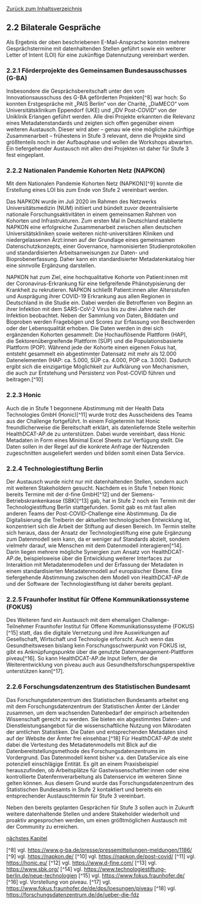 [Zurück zum Inhaltsverzeichnis](https://healthdcat-ap-de.github.io/healthdcat-ap.de/report_stage_2.html)

## 2.2 Bilaterale Gespräche

Als Ergebnis der oben beschriebenen E-Mail-Ansprache konnten mehrere Gesprächstermine mit datenhaltenden Stellen geführt sowie ein weiterer Letter of Intent (LOI) für eine zukünftige Datennutzung vereinbart werden.

### 2.2.1 Förderprojekte des Gemeinsamen Bundesausschusses (G-BA)

Insbesondere die Gesprächsbereitschaft unter den vom Innovationsausschuss des G-BA geförderten Projekten[^8] war hoch: So konnten Erstgespräche mit „PAIS Berlin“ von der Charité, „DiaMECO“ vom Universitätsklinikum Eppendorf (UKE) und „IDV Post-COVID“ von der Uniklinik Erlangen geführt werden. Alle drei Projekte erkannten die Relevanz eines Metadatenstandards und zeigten sich offen gegenüber einem weiteren Austausch. Dieser wird aber – genau wie eine mögliche zukünftige Zusammenarbeit – frühestens in Stufe 3 relevant, denn die Projekte sind größtenteils noch in der Aufbauphase und wollen die Workshops abwarten. Ein tiefergehender Austausch mit allen drei Projekten ist daher für Stufe 3 fest eingeplant.

### 2.2.2 Nationalen Pandemie Kohorten Netz (NAPKON)

Mit dem Nationalen Pandemie Kohorten Netz (NAPKON)[^9] konnte die Erstellung eines LOI bis zum Ende von Stufe 2 vereinbart werden.

Das NAPKON wurde im Juli 2020 im Rahmen des Netzwerks Universitätsmedizin (NUM) initiiert und bündelt zuvor dezentralisierte nationale Forschungsaktivitäten in einem gemeinsamen Rahmen von Kohorten und Infrastrukturen. Zum ersten Mal in Deutschland etablierte NAPKON eine erfolgreiche Zusammenarbeit zwischen allen deutschen Universitätskliniken sowie weiteren nicht-universitären Kliniken und niedergelassenen Ärzt:innen auf der Grundlage eines gemeinsamen Datenschutzkonzepts, einer Governance, harmonisierten Studienprotokollen und standardisierten Arbeitsanweisungen zur Daten- und Bioprobenerfassung. Daher kann ein standardisierter Metadatenkatalog hier eine sinnvolle Ergänzung darstellen.

NAPKON hat zum Ziel, eine hochqualitative Kohorte von Patient:innen mit der Coronavirus-Erkrankung für eine tiefgreifende Phänotypisierung der Krankheit zu rekrutieren. NAPKON schließt Patient:innen aller Altersstufen und Ausprägung ihrer COVID-19 Erkrankung aus allen Regionen in Deutschland in die Studie ein. Dabei werden die Betroffenen von Beginn an ihrer Infektion mit dem SARS-CoV-2 Virus bis zu drei Jahre nach der Infektion beobachtet. Neben der Sammlung von Daten, Bilddaten und Bioproben werden Fragebögen und Scores zur Erfassung von Beschwerden oder der Lebensqualität erhoben. Die Daten werden in drei sich ergänzenden Kohorten gesammelt: Die Hochauflösende Plattform (HAP), die Sektorenübergreifende Plattform (SÜP) und die Populationsbasierte Plattform (POP). Während jede der Kohorte einen eigenen Fokus hat, entsteht gesammelt ein abgestimmter Datensatz mit mehr als 12.000 Datenelementen (HAP: ca. 5.000, SÜP ca. 4.000, POP ca. 3.000). Dadurch ergibt sich die einzigartige Möglichkeit zur Aufklärung von Mechanismen, die auch zur Entstehung und Persistenz von Post-COVID führen und beitragen.[^10]

### 2.2.3 Honic

Auch die in Stufe 1 begonnene Abstimmung mit der Health Data Technologies GmbH (Honic)[^11] wurde trotz des Ausscheidens des Teams aus der Challenge fortgeführt. In einem Folgetermin hat Honic freundlicherweise die Bereitschaft erklärt, als datenliefernde Stelle weiterhin HealthDCAT-AP.de zu unterstützen. Dabei wurde vereinbart, dass Honic Metadaten in Form eines Minimal Excel Sheets zur Verfügung stellt. Die Daten sollen in der Regel auf die konkrete Anfrage der Nutzenden zugeschnitten ausgeliefert werden und bilden somit einen Data Service.

### 2.2.4 Technologiestiftung Berlin

Der Austausch wurde nicht nur mit datenhaltenden Stellen, sondern auch mit weiteren Stakeholdern gesucht. Nachdem es in Stufe 1 neben Honic bereits Termine mit der d-fine GmbH[^12] und der Siemens-Betriebskrankenkasse (SBK)[^13] gab, hat in Stufe 2 noch ein Termin mit der Technologiestiftung Berlin stattgefunden. Somit gab es mit fast allen anderen Teams der Post-COVID-Challenge eine Abstimmung. Da die Digitalisierung die Treiberin der aktuellen technologischen Entwicklung ist, konzentriert sich die Arbeit der Stiftung auf diesen Bereich. Im Termin stellte sich heraus, dass der Ansatz der Technologiestiftung eine gute Ergänzung zum Datenmodell sein kann, da er weniger auf Standards abzielt, sondern vielmehr darauf, wie Menschen mit dem Datenmodell interagieren[^14]. Darin liegen mehrere mögliche Synergien zum Ansatz von HealthDCAT-AP.de, beispielsweise über die Entwicklung weiterer Interfaces zur Interaktion mit Metadatenmodellen und der Erfassung der Metadaten in einem standardisierten Metadatenmodell auf europäischer Ebene. Eine tiefergehende Abstimmung zwischen dem Modell von HealthDCAT-AP.de und der Software der Technologiestiftung ist daher bereits geplant.

### 2.2.5 Fraunhofer Institut für Offene Kommunikationssysteme (FOKUS)

Des Weiteren fand ein Austausch mit dem ehemaligen Challenge-Teilnehmer Fraunhofer Institut für Offene Kommunikationssysteme (FOKUS)[^15] statt, das die digitale Vernetzung und ihre Auswirkungen auf Gesellschaft, Wirtschaft und Technologie erforscht. Auch wenn das Gesundheitswesen bislang kein Forschungsschwerpunkt von FOKUS ist, gibt es Anknüpfungspunkte über die genutzte Datenmanagement-Plattform piveau[^16]. So kann HealthDCAT-AP.de Input liefern, der die Weiterentwicklung von piveau auch aus Gesundheitsforschungsperspektive unterstützen kann[^17].

### 2.2.6 Forschungsdatenzentrum des Statistischen Bundesamt

Das Forschungsdatenzentrum des Statistischen Bundesamts arbeitet eng mit dem Forschungsdatenzentrum der Statistischen Ämter der Länder zusammen, um dem wachsenden Datenbedarf der empirisch arbeitenden Wissenschaft gerecht zu werden. Sie bieten ein abgestimmtes Daten- und Dienstleistungsangebot für die wissenschaftliche Nutzung von Mikrodaten der amtlichen Statistiken. Die Daten und entsprechenden Metadaten sind auf der Website der Ämter frei einsehbar.[^18] Für HealthDCAT-AP.de steht dabei die Vertestung des Metadatenmodells mit Blick auf die Datenbereitstellungsmethode des Forschungsdatenzentrums im Vordergrund. Das Datenmodell kennt bisher v.a. den DataService als eine potenziell einschlägige Entität. Es gilt an einem Praxisbeispiel herauszufinden, ob Arbeitsplätze für Gastwissenschaftler:innen oder eine kontrollierte Datenfernverarbeitung als Datenservice im weiteren Sinne gelten können. Aus diesem Grund wurde das Forschungsdatenzentrum des Statistischen Bundesamts in Stufe 2 kontaktiert und bereits ein entsprechender Austauschtermin für Stufe 3 vereinbart.

Neben den bereits geplanten Gesprächen für Stufe 3 sollen auch in Zukunft weitere datenhaltende Stellen und andere Stakeholder wiederholt und proaktiv angesprochen werden, um einen größtmöglichen Austausch mit der Community zu erreichen.

[nächstes Kapitel](https://healthdcat-ap-de.github.io/healthdcat-ap.de/report_stage_2/2_Einrichten_des_Stakeholdermanagements/2.3_Workshops.html)

[^8] vgl. https://www.g-ba.de/presse/pressemitteilungen-meldungen/1186/
[^9] vgl. https://napkon.de/
[^10] vgl. https://napkon.de/post-covid/
[^11] vgl. https://honic.eu/
[^12] vgl. https://www.d-fine.com/
[^13] vgl. https://www.sbk.org/
[^14] vgl. https://www.technologiestiftung-berlin.de/neue-technologien
[^15] vgl. https://www.fokus.fraunhofer.de/
[^16] vgl. Vorstellung von piveau.
[^17] vgl. https://www.fokus.fraunhofer.de/de/dps/loesungen/piveau
[^18] vgl. https://forschungsdatenzentrum.de/de/ueber-die-fdz
